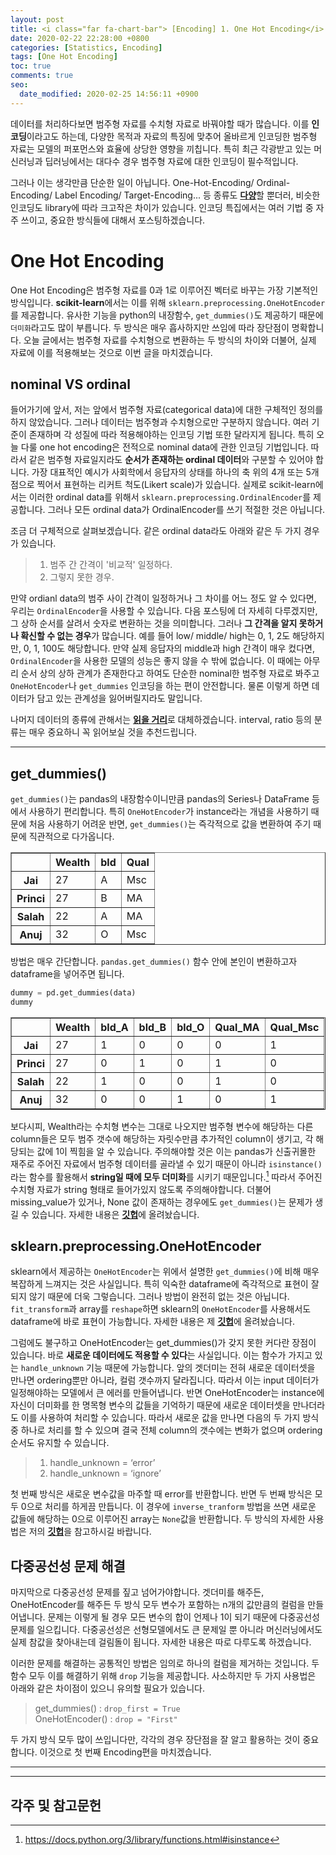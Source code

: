 ```yaml
---
layout: post
title: <i class="far fa-chart-bar"> [Encoding] 1. One Hot Encoding</i>
date: 2020-02-22 22:28:00 +0800
categories: [Statistics, Encoding]
tags: [One Hot Encoding]
toc: true
comments: true
seo:
  date_modified: 2020-02-25 14:56:11 +0900
---
```


데이터를 처리하다보면 범주형 자료를 수치형 자료로 바꿔야할 때가 많습니다. 이를 <b>인코딩</b>이라고도 하는데, 다양한 목적과 자료의 특징에 맞추어 올바르게 인코딩한 범주형 자료는 모델의 퍼포먼스와 효율에 상당한 영향을 끼칩니다. 특히 최근 각광받고 있는 머신러닝과 딥러닝에서는 대다수 경우 범주형 자료에 대한 인코딩이 필수적입니다. 

그러나 이는 생각만큼 단순한 일이 아닙니다. One-Hot-Encoding/ Ordinal-Encoding/ Label Encoding/ Target-Encoding... 등 종류도 <b>[다양](http://contrib.scikit-learn.org/categorical-encoding/index.html)</b>할 뿐더러, 비슷한 인코딩도 library에 따라 크고작은 차이가 있습니다. 인코딩 특집에서는 여러 기법 중 자주 쓰이고, 중요한 방식들에 대해서 포스팅하겠습니다.  
  
  
# One Hot Encoding
One Hot Encoding은 범주형 자료를 0과 1로 이루어진 벡터로 바꾸는  가장 기본적인 방식입니다. <b>scikit-learn</b>에서는 이를 위해 `sklearn.preprocessing.OneHotEncoder`를 제공합니다. 유사한 기능을 python의 내장함수, `get_dummies()`도 제공하기 때문에 `더미화`라고도 많이 부릅니다. 두 방식은 매우 흡사하지만 쓰임에 따라 장단점이 명확합니다. 오늘 글에서는 범주형 자료를 수치형으로 변환하는 두 방식의 차이와 더불어, 실제 자료에 이를 적용해보는 것으로 이번 글을 마치겠습니다.  
  

## nominal VS ordinal
들어가기에 앞서, 저는 앞에서 범주형 자료(categorical data)에 대한 구체적인 정의를 하지 않았습니다. 그러나 데이터는 범주형과 수치형으로만 구분하지 않습니다. 여러 기준이 존재하며 각 성질에 따라 적용해야하는 인코딩 기법 또한 달라지게 됩니다. 특히 오늘 다룰 one hot encoding은 전적으로 nominal data에 관한 인코딩 기법입니다. 따라서 같은 범주형 자료일지라도 <b>순서가 존재하는 ordinal 데이터</b>와 구분할 수 있어야 합니다. 가장 대표적인 예시가 사회학에서 응답자의 상태를 하나의 축 위의 4개 또는 5개 점으로 찍어서 표현하는 리커트 척도(Likert scale)가 있습니다. 실제로 scikit-learn에서는 이러한 ordinal data를 위해서 `sklearn.preprocessing.OrdinalEncoder`를 제공합니다. 그러나 모든 ordinal data가 OrdinalEncoder를 쓰기 적절한 것은 아닙니다.  

조금 더 구체적으로 살펴보겠습니다. 같은 ordinal data라도 아래와 같은 두 가지 경우가 있습니다. 

> 1. 범주 간 간격이 '비교적' 일정하다.  
> 2. 그렇지 못한 경우.  

만약 ordianl data의 범주 사이 간격이 일정하거나 그 차이를 어느 정도 알 수 있다면, 우리는 `OrdinalEncoder`을 사용할 수 있습니다. 다음 포스팅에 더 자세히 다루겠지만, 그 상하 순서를 살려서 숫자로 변환하는 것을 의미합니다. 그러나 <b>그 간격을 알지 못하거나 확신할 수 없는 경우</b>가 많습니다. 예를 들어 low/ middle/ high는 0, 1, 2도 해당하지만, 0, 1, 100도 해당합니다. 만약 실제 응답자의 middle과 high 간격이 매우 컸다면, `OrdinalEncoder`을 사용한 모델의 성능은 좋지 않을 수 밖에 없습니다. 이 때에는 아무리 순서 상의 상하 관계가 존재한다고 하여도 단순한 nominal한 범주형 자료로 봐주고 `OneHotEncoder`나 `get_dummies` 인코딩을 하는 편이 안전합니다. 물론 이렇게 하면 데이터가 담고 있는 관계성을 잃어버릴지라도 말입니다.   

나머지 데이터의 종류에 관해서는 <b>[읽을 거리](https://towardsdatascience.com/7-data-types-a-better-way-to-think-about-data-types-for-machine-learning-939fae99a689)</b>로 대체하겠습니다. interval, ratio 등의 분류는 매우 중요하니 꼭 읽어보실 것을 추천드립니다.    

***  
  
## get_dummies()
`get_dummies()`는 pandas의 내장함수이니만큼 pandas의 Series나 DataFrame 등에서 사용하기 편리합니다. 특히 `OneHotEncoder`가 instance라는 개념을 사용하기 때문에 처음 사용하기 어려운 반면, `get_dummies()`는 즉각적으로 값을 변환하여 주기 때문에 직관적으로 다가옵니다.

<div>
<style scoped>
    .dataframe tbody tr th:only-of-type {
        vertical-align: middle;
    }

    .dataframe tbody tr th {
        vertical-align: top;
    }

    .dataframe thead th {
        text-align: right;
    }
</style>
<table border="1" class="dataframe">
  <thead>
    <tr style="text-align: right;">
      <th></th>
      <th>Wealth</th>
      <th>bld</th>
      <th>Qual</th>
    </tr>
  </thead>
  <tbody>
    <tr>
      <th>Jai</th>
      <td>27</td>
      <td>A</td>
      <td>Msc</td>
    </tr>
    <tr>
      <th>Princi</th>
      <td>27</td>
      <td>B</td>
      <td>MA</td>
    </tr>
    <tr>
      <th>Salah</th>
      <td>22</td>
      <td>A</td>
      <td>MA</td>
    </tr>
    <tr>
      <th>Anuj</th>
      <td>32</td>
      <td>O</td>
      <td>Msc</td>
    </tr>
  </tbody>
</table>
</div>  
  

방법은 매우 간단합니다. `pandas.get_dummies()` 함수 안에 본인이 변환하고자 dataframe을 넣어주면 됩니다.  

```python
dummy = pd.get_dummies(data)
dummy
```
  
<div>
<style scoped>
    .dataframe tbody tr th:only-of-type {
        vertical-align: middle;
    }

    .dataframe tbody tr th {
        vertical-align: top;
    }

    .dataframe thead th {
        text-align: right;
    }
</style>
<table border="1" class="dataframe">
  <thead>
    <tr style="text-align: right;">
      <th></th>
      <th>Wealth</th>
      <th>bld_A</th>
      <th>bld_B</th>
      <th>bld_O</th>
      <th>Qual_MA</th>
      <th>Qual_Msc</th>
    </tr>
  </thead>
  <tbody>
    <tr>
      <th>Jai</th>
      <td>27</td>
      <td>1</td>
      <td>0</td>
      <td>0</td>
      <td>0</td>
      <td>1</td>
    </tr>
    <tr>
      <th>Princi</th>
      <td>27</td>
      <td>0</td>
      <td>1</td>
      <td>0</td>
      <td>1</td>
      <td>0</td>
    </tr>
    <tr>
      <th>Salah</th>
      <td>22</td>
      <td>1</td>
      <td>0</td>
      <td>0</td>
      <td>1</td>
      <td>0</td>
    </tr>
    <tr>
      <th>Anuj</th>
      <td>32</td>
      <td>0</td>
      <td>0</td>
      <td>1</td>
      <td>0</td>
      <td>1</td>
    </tr>
  </tbody>
</table>
</div>  
  
  
보다시피, Wealth라는 수치형 변수는 그대로 나오지만 범주형 변수에 해당하는 다른 column들은 모두 범주 갯수에 해당하는 자릿수만큼 추가적인 column이 생기고, 각 해당되는 값에 1이 찍힘을 알 수 있습니다. 주의해야할 것은 이는 pandas가 신출귀몰한 재주로 주어진 자료에서 범주형 데이터를 골라낼 수 있기 때문이 아니라 `isinstance()`라는 함수를 활용해서 <b>string일 때에 모두 더미화</b>를 시키기 때문입니다.[^isinstance] 따라서 주어진 수치형 자료가 string 형태로 들어가있지 않도록 주의해야합니다. 더불어 missing_value가 있거나, None 값이 존재하는 경우에도 `get_dummies()`는 문제가 생길 수 있습니다. 자세한 내용은 <b>[깃헙](https://github.com/HaeHwan/HaeHwan.github.io/blob/master/_posts/%5BEncoding%5D%20OHE/1.%20get_dummies%20%EB%AC%B8%EC%A0%9C%EC%A0%90.ipynb)</b>에 올려놨습니다.  

[^isinstance]: https://docs.python.org/3/library/functions.html#isinstance

## sklearn.preprocessing.OneHotEncoder
sklearn에서 제공하는 `OneHotEncoder`는 위에서 설명한 `get_dummies()`에 비해 매우 복잡하게 느껴지는 것은 사실입니다. 특히 익숙한 dataframe에 즉각적으로 표현이 잘 되지 않기 때문에 더욱 그렇습니다. 그러나 방법이 완전히 없는 것은 아닙니다. `fit_transform`과 array를 `reshape`하면 sklearn의 `OneHotEncoder`를 사용해서도 dataframe에 바로 표현이 가능합니다. 자세한 내용은 제 <b>[깃헙](https://github.com/HaeHwan/HaeHwan.github.io/blob/master/_posts/%5BEncoding%5D%20OHE/2.%20OneHotEncoder%EB%A5%BC%20%EC%9D%B4%EC%9A%A9%ED%95%B4%EC%84%9C%20pandas%20dataframe%EC%9D%84%20%EB%B0%94%EA%BF%94%EB%B3%B4%EA%B8%B0.ipynb)</b>에 올려놨습니다.  

그럼에도 불구하고 OneHotEncoder는 get_dummies()가 갖지 못한 커다란 장점이 있습니다. 바로 <b>새로운 데이터에도 적용할 수 있다</b>는 사실입니다. 이는 함수가 가지고 있는 `handle_unknown` 기능 때문에 가능합니다. 앞의 겟더미는 전혀 새로운 데이터셋을 만나면 ordering뿐만 아니라, 컬럼 갯수까지 달라집니다. 따라서 이는 input 데이터가 일정해야하는 모델에서 큰 에러를 만들어냅니다. 반면 OneHotEncoder는 instance에 자신이 더미화를 한 명목형 변수의 값들을 기억하기 때문에 새로운 데이터셋을 만나더라도 이를 사용하여 처리할 수 있습니다. 따라서 새로운 값을 만나면 다음의 두 가지 방식 중 하나로 처리를 할 수 있으며 결국 전체 column의 갯수에는 변화가 없으며 ordering 순서도 유지할 수 있습니다.  

> 1. handle_unknown = ‘error’  
> 2. handle_unknown = ‘ignore’


첫 번째 방식은 새로운 변수값을 마주할 때 error를 반환합니다. 반면 두 번째 방식은 모두 0으로 처리를 하게끔 만듭니다. 이 경우에 `inverse_tranform` 방법을 쓰면 새로운 값들에 해당하는 0으로 이루어진 array는 `None`값을 반환합니다. 두 방식의 자세한 사용법은 저의 <b>[깃헙](https://github.com/HaeHwan/HaeHwan.github.io/blob/master/_posts/%5BEncoding%5D%20OHE/3.%20OneHotEncoding%20-%20handle_unknown.ipynb)</b>을 참고하시길 바랍니다.  

## 다중공선성 문제 해결
마지막으로 다중공선성 문제를 짚고 넘어가야합니다. 겟더미를 해주든, OneHotEncoder를 해주든 두 방식 모두 변수가 포함하는 n개의 값만큼의 컬럼을 만들어냅니다. 문제는 이렇게 될 경우 모든 변수의 합이 언제나 1이 되기 때문에 다중공선성 문제를 일으킵니다. 다중공선성은 선형모델에서도 큰 문제일 뿐 아니라 머신러닝에서도 실제 참값을 찾아내는데 걸림돌이 됩니다. 자세한 내용은 따로 다루도록 하겠습니다.  

이러한 문제를 해결하는 공통적인 방법은 임의로 하나의 컬럼을 제거하는 것입니다. 두 함수 모두 이를 해결하기 위해 `drop` 기능을 제공합니다. 사소하지만 두 가지 사용법은 아래와 같은 차이점이 있으니 유의할 필요가 있습니다.  

> get_dummies() : `drop_first = True`  
> OneHotEncoder() : `drop = "First"`  


  
두 가지 방식 모두 많이 쓰입니다만, 각각의 경우 장단점을 잘 알고 활용하는 것이 중요합니다. 이것으로 첫 번째 Encoding편을 마치겠습니다.  
  
  
***
***  

## 각주 및 참고문헌

